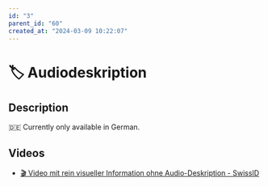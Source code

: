 ```yaml
---
id: "3"
parent_id: "60"
created_at: "2024-03-09 10:22:07"
---
```


# 🏷️ Audiodeskription

## Description

🇩🇪 Currently only available in German.

## Videos

- [🎬 Video mit rein visueller Information ohne Audio-Deskription - SwissID](/en/videos/video-mit-rein-visueller-information-ohne-audio-deskription-swissid)
